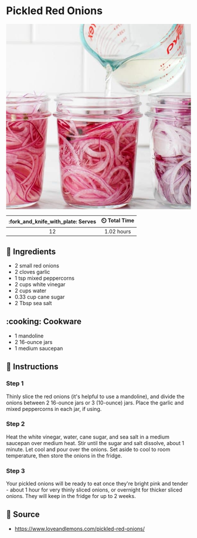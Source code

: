 # Pickled Red Onions

![Pickled Red Onions](../assets/images/pickled-red-onions.jpg)

| :fork_and_knife_with_plate: Serves | :timer_clock: Total Time |
|:----------------------------------:|:-----------------------: |
| 12 | 1.02 hours |

## :salt: Ingredients

- 2 small red onions
- 2 cloves garlic
- 1 tsp mixed peppercorns
- 2 cups white vinegar
- 2 cups water
- 0.33 cup cane sugar
- 2 Tbsp sea salt

## :cooking: Cookware

- 1 mandoline
- 2 16-ounce jars
- 1 medium saucepan

## :pencil: Instructions

### Step 1

Thinly slice the red onions (it's helpful to use a mandoline), and divide the onions between 2 16-ounce jars or 3
(10-ounce) jars. Place the garlic and mixed peppercorns in each jar, if using.

### Step 2

Heat the white vinegar, water, cane sugar, and sea salt in a medium saucepan over medium heat. Stir until the sugar and
salt dissolve, about 1 minute. Let cool and pour over the onions. Set aside to cool to room temperature, then store the
onions in the fridge.

### Step 3

Your pickled onions will be ready to eat once they're bright pink and tender - about 1 hour for very thinly sliced
onions, or overnight for thicker sliced onions. They will keep in the fridge for up to 2 weeks.

## :link: Source

- <https://www.loveandlemons.com/pickled-red-onions/>
